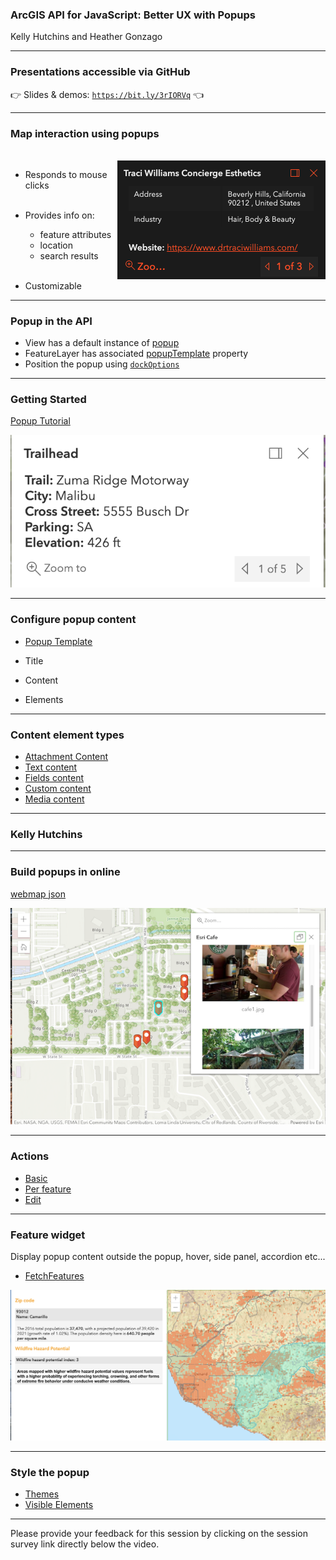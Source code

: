 <!-- .slide: data-background="../reveal.js/img/2021/dev-summit/bg-1.png" -->
<!-- .slide: class="title" -->
### ArcGIS API for JavaScript: Better UX with Popups

Kelly Hutchins and Heather Gonzago

----

### **Presentations accessible via GitHub**

👉 Slides & demos: <code>https://bit.ly/3rIORVq</code> 👈

----

### **Map interaction using popups**
</br>
<img style="float: right;" src="images/popup.png">

- Responds to mouse clicks
</br></br>
- Provides info on:
  - feature attributes
  - location
  - search results
</br></br>

- Customizable

----

### **Popup in the API**

- View has a default instance of <a href="https://developers.arcgis.com/javascript/latest/api-reference/esri-views-View.html#popup" target="_blank">popup</a>
- FeatureLayer has associated <a href="https://developers.arcgis.com/javascript/latest/api-reference/esri-PopupTemplate.html" target="_blank">popupTemplate</a> property
- Position the popup using <a href="https://developers.arcgis.com/javascript/latest/api-reference/esri-widgets-Popup.html#dockOptions" target="_blank"><code>dockOptions</code></a>

----

### **Getting Started**

   [Popup Tutorial](https://developers.arcgis.com/javascript/latest/display-a-pop-up/)

  ![Popup](images/popupwhite.png)

----

### **Configure popup content**

 - [Popup Template](https://developers.arcgis.com/javascript/latest/api-reference/esri-PopupTemplate.html#content)

 - Title
 - Content
 - Elements
----

### Content element types

  - [Attachment Content](https://developers.arcgis.com/javascript/latest/api-reference/esri-popup-content-AttachmentsContent.html#displayType)
  - [Text content](https://developers.arcgis.com/javascript/latest/api-reference/esri-popup-content-TextContent.html)
  - [Fields content](https://developers.arcgis.com/javascript/latest/api-reference/esri-popup-content-FieldsContent.html)
  - [Custom content](https://developers.arcgis.com/javascript/latest/api-reference/esri-popup-content-CustomContent.html)
  - [Media content](https://developers.arcgis.com/javascript/latest/api-reference/esri-popup-content-MediaContent.html)


----

### **Kelly Hutchins**

----

###  Build popups in online 

 [webmap json](https://www.arcgis.com/sharing/rest/content/items/3d9c0e67b80a4732a503a81dab2cd4a5/data?f=json)
 
 [![webmap popup](images/webmap.png)](https://www.arcgis.com/apps/instant/media/index.html?appid=c680ab3fe15749349535921aacec388b)


----


### Actions

 - [Basic](https://developers.arcgis.com/javascript/latest/sample-code/popup-actions/)
 - [Per feature](https://developers.arcgis.com/javascript/latest/sample-code/popup-custom-action/)
 - [Edit](https://developers.arcgis.com/javascript/latest/sample-code/popup-editaction/)


----

### Feature widget
 Display popup content outside the popup, hover, side panel, accordion etc...
  - [FetchFeatures](https://developers.arcgis.com/javascript/latest/api-reference/esri-widgets-Popup.html#fetchFeatures)
  
  [![popup in side panel](images/fetch-features.png)](https://developers.arcgis.com/javascript/latest/sample-code/widgets-feature-multiplelayers/live/)


----

### Style the popup

- [Themes](https://developers.arcgis.com/javascript/latest/sample-code/styling-themes/)
- [Visible Elements](https://developers.arcgis.com/javascript/latest/api-reference/esri-widgets-Popup.html#VisibleElements)


----

<!-- .slide: data-background="../reveal.js/img/2021/dev-summit/bg-5.png" -->

 Please provide your feedback for this
 session by clicking on the session
 survey link directly below the video.